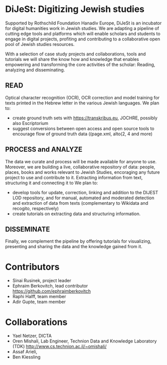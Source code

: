 # DiJeSt: Digitizing Jewish studies

Supported by Rothschild Foundation Hanadiv Europe, DiJeSt is an incubator for digital humanities work in Jewish studies. 
We are adapting a pipeline of cutting edge tools and platforms which will enable scholars and students to engage in digital projects, profiting and contributing to a collaborative open pool of Jewish studies resources.


With a selection of case study projects and collaborations, tools and tutorials we will share the know how and knowledge that enables empowering and transforming the core activities of the scholar:  Reading, analyzing and disseminating. 

## READ
Optical character recognition (OCR), OCR correction and model training for texts printed in the Hebrew letter in the various Jewish languages. We plan to:
* create ground truth sets with https://transkribus.eu, JOCHRE, possibly also Escriptorium
* suggest conversions between open access and open source tools to encourage flow of ground truth data ((page.xml, alto(2, 4 and more)

## PROCESS and ANALYZE
The data we curate and process will be made available for anyone to use. Moreover, we are building a live, collaborative repository of data: people, places, books and works relevant to Jewish Studies, encoraging any future project to use and contribute to it. 
Extracting information from text, structuring it and connecting it to  We plan to:
* develop tools for update, correction, linking and addition to the DIJEST LOD repository, and for manual, automated and moderated detection and extraction of data from texts (complementary to Wikidata and recogito, respectively)
* create tutorials on extracting data and structuring information.

 
## DISSEMINATE

Finally, we complement the pipeline by offering tutorials for visualizing, presenting and sharing the data and the knowledge gained from it.

# Contributors
* Sinai Rusinek, project leader
* Ephraim Berkovitch, lead contributor https://github.com/ephraimberkovitch 
* Raphi Halff, team member
* Adir Gupte, team member

# Collaborations
* Yael Netzer, DICTA 
* Oren Mishali, Lab Engineer, Technion Data and Knowledge Laboratory (TDK) http://www.cs.technion.ac.il/~omishali/
* Assaf Arieli,
* Ben Kiessling

